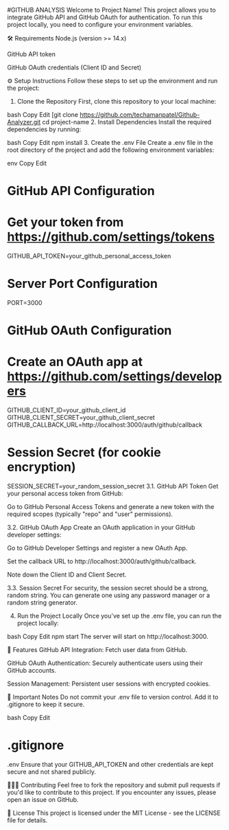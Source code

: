 #GITHUB ANALYSIS
Welcome to Project Name! This project allows you to integrate GitHub API and GitHub OAuth for authentication. To run this project locally, you need to configure your environment variables.

🛠️ Requirements
Node.js (version >= 14.x)

GitHub API token

GitHub OAuth credentials (Client ID and Secret)

⚙️ Setup Instructions
Follow these steps to set up the environment and run the project:

1. Clone the Repository
First, clone this repository to your local machine:

bash
Copy
Edit
[git clone https://github.com/techamanpatel/Github-Analyzer.git
cd project-name
2. Install Dependencies
Install the required dependencies by running:

bash
Copy
Edit
npm install
3. Create the .env File
Create a .env file in the root directory of the project and add the following environment variables:

env
Copy
Edit
# GitHub API Configuration
# Get your token from https://github.com/settings/tokens
GITHUB_API_TOKEN=your_github_personal_access_token

# Server Port Configuration
PORT=3000

# GitHub OAuth Configuration
# Create an OAuth app at https://github.com/settings/developers
GITHUB_CLIENT_ID=your_github_client_id
GITHUB_CLIENT_SECRET=your_github_client_secret
GITHUB_CALLBACK_URL=http://localhost:3000/auth/github/callback

# Session Secret (for cookie encryption)
SESSION_SECRET=your_random_session_secret
3.1. GitHub API Token
Get your personal access token from GitHub:

Go to GitHub Personal Access Tokens and generate a new token with the required scopes (typically "repo" and "user" permissions).

3.2. GitHub OAuth App
Create an OAuth application in your GitHub developer settings:

Go to GitHub Developer Settings and register a new OAuth App.

Set the callback URL to http://localhost:3000/auth/github/callback.

Note down the Client ID and Client Secret.

3.3. Session Secret
For security, the session secret should be a strong, random string. You can generate one using any password manager or a random string generator.

4. Run the Project Locally
Once you've set up the .env file, you can run the project locally:

bash
Copy
Edit
npm start
The server will start on http://localhost:3000.

🚀 Features
GitHub API Integration: Fetch user data from GitHub.

GitHub OAuth Authentication: Securely authenticate users using their GitHub accounts.

Session Management: Persistent user sessions with encrypted cookies.

🔐 Important Notes
Do not commit your .env file to version control. Add it to .gitignore to keep it secure.

bash
Copy
Edit
# .gitignore
.env
Ensure that your GITHUB_API_TOKEN and other credentials are kept secure and not shared publicly.

🧑‍🤝‍🧑 Contributing
Feel free to fork the repository and submit pull requests if you'd like to contribute to this project. If you encounter any issues, please open an issue on GitHub.

📜 License
This project is licensed under the MIT License - see the LICENSE file for details.
